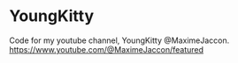 # YoungKitty
Code for my youtube channel, YoungKitty @MaximeJaccon.
https://www.youtube.com/@MaximeJaccon/featured

